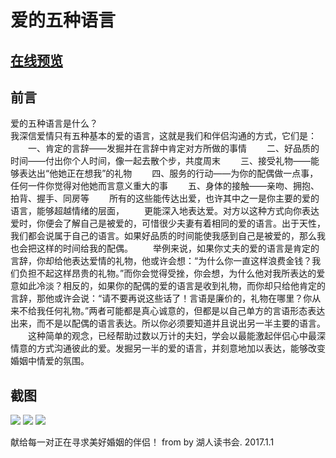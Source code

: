 # 爱的五种语言

## [在线预览](https://zxui.github.io/love/5/example/)

## 前言
爱的五种语言是什么？<br/>
我深信爱情只有五种基本的爱的语言，这就是我们和伴侣沟通的方式，它们是：
　　一、肯定的言辞——发掘并在言辞中肯定对方所做的事情
　　二、好品质的时间——付出你个人时间，像一起去散个步，共度周末
　　三、接受礼物——能够表达出“他她正在想我”的礼物
　　四、服务的行动——为你的配偶做一点事，任何一件你觉得对他她而言意义重大的事
　　五、身体的接触——亲吻、拥抱、拍背、握手、同房等
　　所有的这些能传达出爱，也许其中之一是你主要的爱的语言，能够超越情绪的层面，
　　更能深入地表达爱。对方以这种方式向你表达爱时，你便会了解自己是被爱的，可惜很少夫妻有着相同的爱的语言。出于天性，我们都会说属于自己的语言。如果好品质的时间能使我感到自己是被爱的，那么我也会把这样的时间给我的配偶。
　　举例来说，如果你丈夫的爱的语言是肯定的言辞，你却给他表达爱情的礼物，他或许会想：“为什么你一直这样浪费金钱？我们负担不起这样昂贵的礼物。”而你会觉得受挫，你会想，为什么他对我所表达的爱意如此冷淡？相反的，如果你的配偶的爱的语言是收到礼物，而你却只给他肯定的言辞，那他或许会说：“请不要再说这些话了！言语是廉价的，礼物在哪里？你从来不给我任何礼物。”两者可能都是真心诚意的，但都是以自己单方的言语形态表达出来，而不是以配偶的语言表达。所以你必须要知道并且说出另一半主要的语言。
　　这种简单的观念，已经帮助过数以万计的夫妇，学会以最能激起伴侣心中最深情意的方式沟通彼此的爱。发掘另一半的爱的语言，并刻意地加以表达，能够改变婚姻中情爱的氛围。

## 截图
![](https://zxui.github.io/love/5/example/images/system/a1.jpg)
![](https://zxui.github.io/love/5/example/images/system/a2.jpg)
![](https://zxui.github.io/love/5/example/images/system/a3.jpg)

献给每一对正在寻求美好婚姻的伴侣！
from by 湖人读书会. 2017.1.1